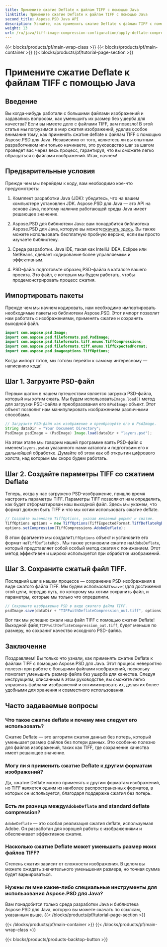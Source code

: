 ```yaml
---
title: Примените сжатие Deflate к файлам TIFF с помощью Java
linktitle: Примените сжатие Deflate к файлам TIFF с помощью Java
second_title: Aspose.PSD Java API
description: Узнайте, как применить сжатие Deflate к файлам TIFF с помощью Aspose.PSD для Java. Следуйте нашему пошаговому руководству, чтобы эффективно уменьшить размер файла без потери качества.
weight: 13
url: /ru/java/tiff-image-compression-configuration/apply-deflate-compression-tiff-files/
---
```


{{< blocks/products/pf/main-wrap-class >}}
{{< blocks/products/pf/main-container >}}
{{< blocks/products/pf/tutorial-page-section >}}

# Примените сжатие Deflate к файлам TIFF с помощью Java

## Введение

Вы когда-нибудь работали с большими файлами изображений и задавались вопросом, как уменьшить их размер без ущерба для качества? Если вы имеете дело с файлами TIFF, вам повезло! В этой статье мы погрузимся в мир сжатия изображений, уделив особое внимание тому, как применять сжатие deflate к файлам TIFF с помощью Aspose.PSD для Java. Независимо от того, являетесь ли вы опытным разработчиком или только начинаете, это руководство шаг за шагом проведет вас через весь процесс, гарантируя, что вы сможете легко обращаться с файлами изображений. Итак, начнем!

## Предварительные условия

Прежде чем мы перейдем к коду, вам необходимо кое-что предусмотреть:

1. Комплект разработки Java (JDK): убедитесь, что на вашем компьютере установлен JDK. Aspose.PSD для Java — это API на основе Java, поэтому наличие работающей среды Java имеет решающее значение.
   
2.  Aspose.PSD для библиотеки Java: вам понадобится библиотека Aspose.PSD для Java, которую вы можете[скачать здесь](https://releases.aspose.com/psd/java/). Вы также можете использовать бесплатную пробную версию, если вы просто изучаете библиотеку.

3. Среда разработки. Java IDE, такая как IntelliJ IDEA, Eclipse или NetBeans, сделает кодирование более управляемым и эффективным.

4. PSD-файл: подготовьте образец PSD-файла в каталоге вашего проекта. Это файл, с которым мы будем работать, чтобы продемонстрировать процесс сжатия.

## Импортировать пакеты

Прежде чем мы начнем кодировать, нам необходимо импортировать необходимые пакеты из библиотеки Aspose.PSD. Этот импорт позволит нам работать с изображениями, применять сжатие и сохранять выходной файл.

```java
import com.aspose.psd.Image;
import com.aspose.psd.fileformats.psd.PsdImage;
import com.aspose.psd.fileformats.tiff.enums.TiffCompressions;
import com.aspose.psd.fileformats.tiff.enums.TiffExpectedFormat;
import com.aspose.psd.imageoptions.TiffOptions;
```

Когда импорт готов, мы готовы перейти к самому интересному — написанию кода!

## Шаг 1. Загрузите PSD-файл

 Первым шагом в нашем путешествии является загрузка PSD-файла, который мы хотим сжать. Мы будем использовать`Image.load()` метод для загрузки PSD-файла и преобразования его в`PsdImage` объект. Этот объект позволит нам манипулировать изображением различными способами.

```java
// Загрузите PSD-файл как изображение и преобразуйте его в PsdImage.
String dataDir = "Your Document Directory";
PsdImage psdImage = (PsdImage) Image.load(dataDir + "layers.psd");
```

 На этом этапе мы говорим нашей программе взять PSD-файл с именем`layers.psd`из указанного нами каталога и подготовим его к дальнейшей обработке. Думайте об этом как об открытии цифрового холста, над которым мы скоро будем работать.

## Шаг 2. Создайте параметры TIFF со сжатием Deflate

Теперь, когда у нас загружено PSD-изображение, пришло время настроить параметры TIFF. Параметры TIFF позволяют нам определить, как будет отформатирован наш выходной файл. Здесь мы укажем, что формат должен быть TIFF и что мы хотим использовать сжатие deflate.

```java
// Создайте экземпляр TiffOptions, указав желаемый формат и сжатие.
TiffOptions options = new TiffOptions(TiffExpectedFormat.TiffDeflateRgb);
options.setCompression(TiffCompressions.AdobeDeflate);
```

 В этом фрагменте мы создали`TiffOptions` объект и установите его формат на`TiffDeflateRgb` . Мы также установили сжатие на`AdobeDeflate`, который представляет собой особый метод сжатия с понижением. Этот метод эффективен и широко используется при обработке изображений.

## Шаг 3. Сохраните сжатый файл TIFF.

 Последний шаг в нашем процессе — сохранение PSD-изображения в виде сжатого файла TIFF. Мы будем использовать`save()`для достижения этой цели, передав путь, по которому мы хотим сохранить файл, и параметры, которые мы только что определили.

```java
// Сохраните изображение PSD в виде сжатого файла TIFF.
psdImage.save(dataDir + "TIFFwithDeflateCompression_out.tiff", options);
```

 Вот так мы успешно сжали наш файл TIFF с помощью сжатия Deflate! Выходной файл,`TIFFwithDeflateCompression_out.tiff`, будет меньше по размеру, но сохранит качество исходного PSD-файла.

## Заключение

Поздравляем! Вы только что узнали, как применять сжатие Deflate к файлам TIFF с помощью Aspose.PSD для Java. Этот процесс невероятно полезен при работе с большими файлами изображений, поскольку помогает уменьшить размер файла без ущерба для качества. Следуя инструкциям, описанным в этом руководстве, вы сможете легко управлять файлами изображений и оптимизировать их, делая их более удобными для хранения и совместного использования.

## Часто задаваемые вопросы

### Что такое сжатие deflate и почему мне следует его использовать?
Сжатие Deflate — это алгоритм сжатия данных без потерь, который уменьшает размер файлов без потери данных. Это особенно полезно для файлов изображений, таких как TIFF, где сохранение качества имеет решающее значение.

### Могу ли я применить сжатие Deflate к другим форматам изображений?
Да, сжатие Deflate можно применять к другим форматам изображений, но TIFF является одним из наиболее распространенных форматов, в которых он используется, благодаря поддержке сжатия без потерь.

###  Есть ли разница между`AdobeDeflate` and standard deflate compression?
`AdobeDeflate` — это особая реализация сжатия deflate, используемая Adobe. Он разработан для хорошей работы с изображениями и обеспечивает эффективное сжатие.

### Насколько сжатие Deflate может уменьшить размер моих файлов TIFF?
Степень сжатия зависит от сложности изображения. В целом вы можете ожидать значительного уменьшения размера, но точная сумма будет варьироваться.

### Нужны ли мне какие-либо специальные инструменты для использования Aspose.PSD для Java?
Вам понадобится только среда разработки Java и библиотека Aspose.PSD для Java, которую вы можете скачать по ссылкам, указанным выше.
{{< /blocks/products/pf/tutorial-page-section >}}

{{< /blocks/products/pf/main-container >}}
{{< /blocks/products/pf/main-wrap-class >}}

{{< blocks/products/products-backtop-button >}}
